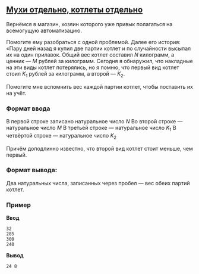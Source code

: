 ## [Мухи отдельно, котлеты отдельно](../../../solutions/2.1/21_t.py)

Вернёмся в магазин, хозяин которого уже привык полагаться на всемогущую автоматизацию.

Помогите ему разобраться с одной проблемой. Далее его история: «Пару дней назад я купил две партии котлет и по случайности высыпал их на один прилавок. Общий вес котлет составил $N$ килограмм, а ценник — $M$ рублей за килограмм.
Сегодня я обнаружил, что накладные на эти виды котлет потерялись, но я помню, что первый вид котлет стоил $K_{1}$ рублей за килограмм, а второй — $K_{2}$.

Помогите мне вспомнить вес каждой партии котлет, чтобы поставить их на учёт.

### Формат ввода

В первой строке записано натуральное число $N$
Во второй строке — натуральное число $M$
В третьей строке — натуральное число $K_{1}$
В четвёртой строке — натуральное число $K_{2}$
 
Причём доподлинно известно, что второй вид котлет стоит меньше, чем первый.

### Формат вывода:

Два натуральных числа, записанных через пробел — вес обеих партий котлет.

### Пример

**Ввод**
```plaintext
32
285
300
240
```

**Вывод**
```plaintext
24 8
```
